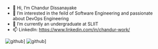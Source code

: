 - 👋 Hi, I’m Chandur Dissanayake
- 👀 I’m interested in the feild of Software Engineering and passionate about DevOps Engineering
- 🌱 I’m currently an undergraduate at SLIIT
- 📫 LinkedIn: https://www.linkedin.com/in/chandur-work/

![github](https://img.shields.io/badge/GitHub-000000?style=for-the-badge&logo=GitHub&logoColor=white)]
![github](https://img.shields.io/badge/Instagram-000000?style=for-the-badge&logo=GitHub&logoColor=white)]



<!---
Chabbax/Chabbax is a ✨ special ✨ repository because its `README.md` (this file) appears on your GitHub profile.
You can click the Preview link to take a look at your changes.
--->
